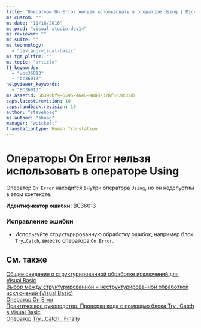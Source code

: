 ```yaml
---
title: "Операторы On Error нельзя использовать в операторе Using | Microsoft Docs"
ms.custom: ""
ms.date: "11/16/2016"
ms.prod: "visual-studio-dev14"
ms.reviewer: ""
ms.suite: ""
ms.technology: 
  - "devlang-visual-basic"
ms.tgt_pltfrm: ""
ms.topic: "article"
f1_keywords: 
  - "vbc36013"
  - "bc36013"
helpviewer_keywords: 
  - "BC36013"
ms.assetid: 5b399bf9-6595-46e0-a808-378f6c28568b
caps.latest.revision: 10
caps.handback.revision: 10
author: "stevehoag"
ms.author: "shoag"
manager: "wpickett"
translationtype: Human Translation
---
```

# Операторы On Error нельзя использовать в операторе Using
Оператор `On Error` находится внутри оператора `Using`, но он недопустим в этом контексте.  
  
 **Идентификатор ошибки:** BC36013  
  
### Исправление ошибки  
  
-   Используйте структурированную обработку ошибок, например блок `Try…Catch`, вместо оператора `On Error`.  
  
## См. также  
 [Общие сведения о структурированной обработке исключений для Visual Basic](http://msdn.microsoft.com/ru-ru/bb81af80-a735-4873-9711-6151a48e418a)   
 [Выбор между структурированной и неструктурированной обработкой исключений \(Visual Basic\)](http://msdn.microsoft.com/ru-ru/e897d7ca-07e8-45dd-8a6d-a5b2a2fc9b9a)   
 [Оператор On Error](../../visual-basic/language-reference/statements/on-error-statement.md)   
 [Практическое руководство. Проверка кода с помощью блока Try…Catch в Visual Basic](http://msdn.microsoft.com/ru-ru/8368e205-ed73-4185-a247-af84fb4fafa9)   
 [Оператор Try...Catch...Finally](../../visual-basic/language-reference/statements/try-catch-finally-statement.md)